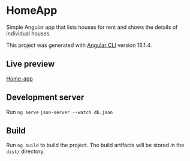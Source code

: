 # HomeApp
Simple Angular app that lists houses for rent and shows the details of individual houses.

This project was generated with [Angular CLI](https://github.com/angular/angular-cli) version 16.1.4.
## Live preview
[Home-app](https://home-app-angular-60143b4f4300.herokuapp.com/)
## Development server

Run `ng serve` `json-server --watch db.json`


## Build

Run `ng build` to build the project. The build artifacts will be stored in the `dist/` directory.

